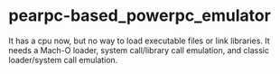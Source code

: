 # pearpc-based_powerpc_emulator
It has a cpu now, but no way to load executable files or link libraries.  It needs a Mach-O loader, system call/library call emulation, and classic loader/system call emulation.  
